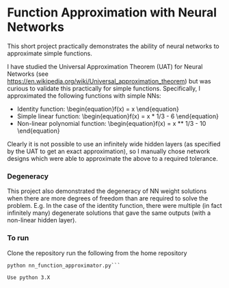 # Function Approximation with Neural Networks
This short project practically demonstrates the ability of neural networks to approximate simple functions.

I have studied the Universal Approximation Theorem (UAT) for Neural Networks (see https://en.wikipedia.org/wiki/Universal_approximation_theorem) but was curious to validate this practically for simple functions. Specifically, I approximated the following functions with simple NNs:
* Identity function: \begin{equation}f(x) = x \end{equation}
* Simple linear function: \begin{equation}f(x) = x * 1/3 - 6 \end{equation}
* Non-linear polynomial function: \begin{equation}f(x) = x ** 1/3 - 10 \end{equation}

Clearly it is not possible to use an infinitely wide hidden layers (as specified by the UAT to get an exact approximation), so I manually chose network designs which were able to approximate the above to a required tolerance.

### Degeneracy
This project also demonstrated the degeneracy of NN weight solutions when there are more degrees of freedom than are required to solve the problem. E.g. In the case of the identity function, there were multiple (in fact infinitely many) degenerate solutions that gave the same outputs (with a non-linear hidden layer).

### To run
Clone the repository
run the following from the home repository
```pip install -r requirements.txt
python nn_function_approximator.py```

Use python 3.X
